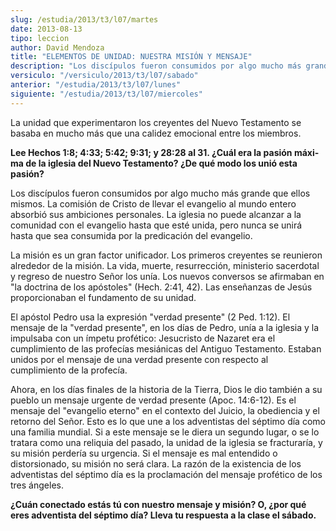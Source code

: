 ```yaml
---
slug: /estudia/2013/t3/l07/martes
date: 2013-08-13
tipo: leccion
author: David Mendoza
title: "ELEMENTOS DE UNIDAD: NUESTRA MISIÓN Y MENSAJE"
description: "Los discípulos fueron consumidos por algo mucho más grande que ellos mismos. La  comisión de Cristo de llevar el evangelio al mundo entero absorbió sus  ambiciones personales. La iglesia no puede alcanzar a la comunidad con el  evangelio hasta que esté unida, pero nunca se uni..."
versiculo: "/versiculo/2013/t3/l07/sabado"
anterior: "/estudia/2013/t3/l07/lunes"
siguiente: "/estudia/2013/t3/l07/miercoles"
---
```


La unidad que experimentaron los creyentes del Nuevo Testamento se basaba en mucho más que una calidez emocional entre los miembros.

**Lee Hechos 1:8; 4:33; 5:42; 9:31; y 28:28 al 31. ¿Cuál era la pasión máxi­ma de la iglesia del Nuevo Testamento? ¿De qué modo los unió esta pasión?**

Los discípulos fueron consumidos por algo mucho más grande que ellos mismos. La comisión de Cristo de llevar el evangelio al mundo entero absorbió sus ambiciones personales. La iglesia no puede alcanzar a la comunidad con el evangelio hasta que esté unida, pero nunca se unirá hasta que sea consumida por la predicación del evangelio.

La misión es un gran factor unificador. Los primeros creyentes se reunieron alrededor de la misión. La vida, muerte, resurrección, ministerio sacerdotal y regreso de nuestro Señor los unía. Los nuevos conversos se afirmaban en "la doctrina de los apóstoles" (Hech. 2:41, 42). Las enseñanzas de Jesús proporcio­naban el fundamento de su unidad.

El apóstol Pedro usa la expresión "verdad presente" (2 Ped. 1:12). El mensaje de la "verdad presente", en los días de Pedro, unía a la iglesia y la impulsaba con un ímpetu profético: Jesucristo de Nazaret era el cumplimiento de las profecías mesiánicas del Antiguo Testamento. Estaban unidos por el mensaje de una verdad presente con respecto al cumplimiento de la profecía.


Ahora, en los días finales de la historia de la Tierra, Dios le dio también a su pueblo un mensaje urgente de verdad presente (Apoc. 14:6-12). Es el mensaje del "evangelio eterno" en el contexto del Juicio, la obediencia y el retorno del Señor. Esto es lo que une a los adventistas del séptimo día como una familia mundial. Si a este mensaje se le diera un segundo lugar, o se lo tratara como una reliquia del pasado, la unidad de la iglesia se fracturaría, y su misión perdería su urgencia. Si el mensaje es mal entendido o distorsionado, su misión no será clara. La razón de la existencia de los adventistas del séptimo día es la proclamación del mensaje profético de los tres ángeles.

**¿Cuán conectado estás tú con nuestro mensaje y misión? O, ¿por qué eres adven­tista del séptimo día? Lleva tu respuesta a la clase el sábado.**
